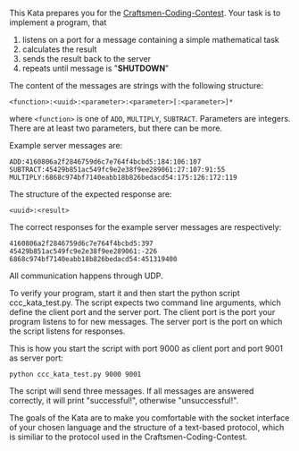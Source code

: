 This Kata prepares you for the [Craftsmen-Coding-Contest](/lomin/ccc-kata/wiki). Your task is to implement a program, that

1. listens on a port for a message containing a simple mathematical task
2. calculates the result
3. sends the result back to the server
4. repeats until message is "__SHUTDOWN__"

The content of the messages are strings with the following structure:

`<function>:<uuid>:<parameter>:<parameter>[:<parameter>]*`

where `<function>` is one of `ADD`, `MULTIPLY`, `SUBTRACT`. Parameters are integers. There are at least two parameters, but there can be more.

Example server messages are:

`ADD:4160806a2f2846759d6c7e764f4bcbd5:184:106:107`
`SUBTRACT:45429b851ac549fc9e2e38f9ee289061:27:107:91:55`
`MULTIPLY:6868c974bf7140eabb18b826bedacd54:175:126:172:119`

The structure of the expected response are:

`<uuid>:<result>`

The correct responses for the example server messages are respectively:

`4160806a2f2846759d6c7e764f4bcbd5:397`
`45429b851ac549fc9e2e38f9ee289061:-226`
`6868c974bf7140eabb18b826bedacd54:451319400`

All communication happens through UDP.

To verify your program, start it and then start the python script ccc_kata_test.py. The script expects two command line arguments, which define the client port and the server port. The client port is the port your program listens to for new messages. The server port is the port on which the script listens for responses.

This is how you start the script with port 9000 as client port and port 9001 as server port:

```
python ccc_kata_test.py 9000 9001
```

The script will send three messages. If all messages are answered correctly, it will print "successful!", otherwise "unsuccessful!".

The goals of the Kata are to make you comfortable with the socket interface of your chosen language and the structure of a text-based protocol, which is similiar to the protocol used in the Craftsmen-Coding-Contest.
